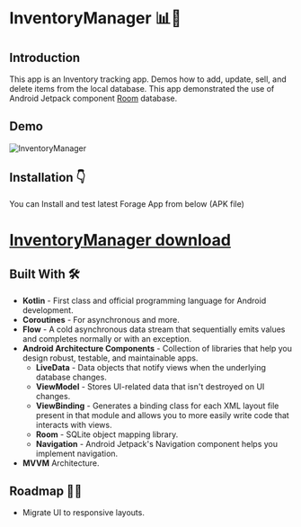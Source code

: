 InventoryManager 📊🛒
==================================

Introduction
------------

This app is an Inventory tracking app. Demos how to add, update, sell, and delete items from the local database. 
This app demonstrated
the use of Android Jetpack component [Room](https://developer.android.com/training/data-storage/room) database.  

## Demo

![InventoryManager](https://user-images.githubusercontent.com/33487695/173146349-0c429497-790a-41b7-800c-36812697615f.gif)


## Installation 👇

You can Install and test latest Forage App from below (APK file)

# [InventoryManager download](https://drive.google.com/file/d/1J-Q_5R_QBrc9qfM51Z4dt1C9Vlqj6-ej/view?usp=sharing)

    
## Built With 🛠


 - **Kotlin** - First class and official programming language for Android development.
 - **Coroutines** - For asynchronous and more.
 - **Flow** - A cold asynchronous data stream that sequentially emits values and completes normally or with an exception.
 - **Android Architecture Components** - Collection of libraries that help you design robust, testable, and maintainable apps.
   - **LiveData** - Data objects that notify views when the underlying database changes.
   - **ViewModel** - Stores UI-related data that isn't destroyed on UI changes.
   - **ViewBinding** - Generates a binding class for each XML layout file present in that module and allows you to more easily write code that interacts with views.
   - **Room** - SQLite object mapping library.
   - **Navigation**  - Android Jetpack's Navigation component helps you implement navigation.
 - **MVVM** Architecture. 


## Roadmap 👨‍💻

- Migrate UI to responsive layouts.
